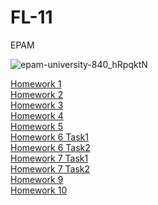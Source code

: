 # FL-11
EPAM

![epam-university-840_hRpqktN](https://user-images.githubusercontent.com/47673417/59016607-4ea67500-884a-11e9-960d-489126b812dd.png)
<div><a href="https://AndrianoVer.github.io/FL-11/FL11_HW1/homework/index.html">Homework 1</a></div>
<div><a href="https://AndrianoVer.github.io/FL-11/FL11_HW2/homework/index.html">Homework 2</a></div>
<div><a href="https://AndrianoVer.github.io/FL-11/FL11_HW3/homework/index.html">Homework 3</a></div>
<div><a href="https://AndrianoVer.github.io/FL-11/FL11_HW4/homework/index.html">Homework 4</a></div>
<div><a href="https://AndrianoVer.github.io/FL-11/FL11_HW5/homework/index.html">Homework 5</a></div>
<div><a href="https://AndrianoVer.github.io/FL-11/FL11_HW6/homework/task1.html">Homework 6 Task1</a></div>
<div><a href="https://AndrianoVer.github.io/FL-11/FL11_HW6/homework/task2.html">Homework 6 Task2</a></div>
<div><a href="https://AndrianoVer.github.io/FL-11/FL11_HW7/homework/src/task1.html">Homework 7 Task1</a></div>
<div><a href="https://AndrianoVer.github.io/FL-11/FL11_HW7/homework/src/task2.html">Homework 7 Task2</a></div>
<div><a href="https://AndrianoVer.github.io/FL-11/FL11_HW9/homework/index.html">Homework 9</a></div>
<div><a href="https://AndrianoVer.github.io/FL-11/FL11_HW10/homework/index.html">Homework 10</a></div>
